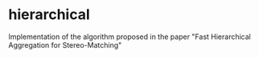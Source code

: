 hierarchical
============

Implementation of the algorithm proposed in the paper "Fast Hierarchical Aggregation for Stereo-Matching"
